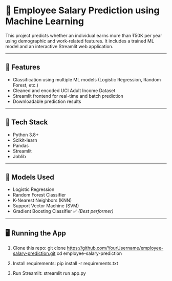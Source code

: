 # 💼 Employee Salary Prediction using Machine Learning

This project predicts whether an individual earns more than ₹50K per year using demographic and work-related features. It includes a trained ML model and an interactive Streamlit web application.

---

## 📌 Features
- Classification using multiple ML models (Logistic Regression, Random Forest, etc.)
- Cleaned and encoded UCI Adult Income Dataset
- Streamlit frontend for real-time and batch prediction
- Downloadable prediction results

---

## 🚀 Tech Stack
- Python 3.8+
- Scikit-learn
- Pandas
- Streamlit
- Joblib

---

## 🧠 Models Used
- Logistic Regression
- Random Forest Classifier
- K-Nearest Neighbors (KNN)
- Support Vector Machine (SVM)
- Gradient Boosting Classifier ✅ *(Best performer)*

---

## 🖥️ Running the App

1. Clone this repo:
git clone https://github.com/YourUsername/employee-salary-prediction.git
cd employee-salary-prediction

2. Install requirements:
pip install -r requirements.txt

3. Run Streamlit:
streamlit run app.py
